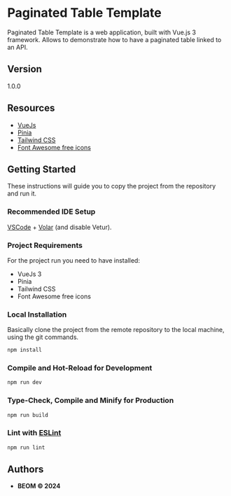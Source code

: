 # Paginated Table Template

Paginated Table Template is a web application, built with Vue.js 3 framework.
Allows to demonstrate how to have a paginated table linked to an API.

## Version

1.0.0

## Resources

- [VueJs](https://vuejs.org/guide/introduction.html)
- [Pinia](https://pinia.vuejs.org/introduction.html)
- [Tailwind CSS](https://v2.tailwindcss.com/docs)
- [Font Awesome free icons](https://fontawesome.com/search?o=r&m=free)

## Getting Started

These instructions will guide you to copy the project from the repository and run it.

### Recommended IDE Setup

[VSCode](https://code.visualstudio.com/) + [Volar](https://marketplace.visualstudio.com/items?itemName=Vue.volar) (and disable Vetur).

### Project Requirements

For the project run you need to have installed:

- VueJs 3
- Pinia
- Tailwind CSS
- Font Awesome free icons

### Local Installation

Basically clone the project from the remote repository to the local machine, using the git commands.

```sh
npm install
```

### Compile and Hot-Reload for Development

```sh
npm run dev
```

### Type-Check, Compile and Minify for Production

```sh
npm run build
```

### Lint with [ESLint](https://eslint.org/)

```sh
npm run lint
```

## Authors

- **BEOM &copy; 2024**
